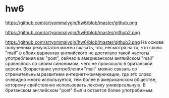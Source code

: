 # hw6
https://github.com/artyommalygin/hw6/blob/master/github.png

https://github.com/artyommalygin/hw6/blob/master/github2.png

https://github.com/artyommalygin/hw6/blob/master/github3.png
На основе полученных результатов можно сказать, что, несмотря на то, что слово "mail" в обоих вариантах английского не достигало такой частоты употребления как "post", сейчас в американском английском "mail" сравнялось со своим синонимом, чего не произошло в британской версии. Возрастание употребления "mail" можно связать со стремительным развитием интернет-коммуникации, где это слово очевидно много используется, тем более в американском обществе, которому свойственно использовать лексику универсальную. В британском английском "post" был и остается более употребимым.

